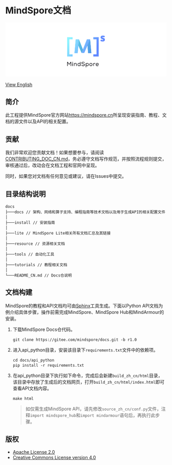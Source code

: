 ﻿# MindSpore文档

![MindSpore Logo](resource/MindSpore-logo.png)

[View English](./README.md)

## 简介

此工程提供MindSpore官方网站<https://mindspore.cn>所呈现安装指南、教程、文档的源文件以及API的相关配置。

## 贡献

我们非常欢迎您贡献文档！如果想要参与，请阅读[CONTRIBUTING_DOC_CN.md](./CONTRIBUTING_DOC_CN.md)，务必遵守文档写作规范，并按照流程规则提交，审核通过后，改动会在文档工程和官网中呈现。

同时，如果您对文档有任何意见或建议，请在Issues中提交。

## 目录结构说明

```
docs
├───docs // 架构、网络和算子支持、编程指南等技术文档以及用于生成API的相关配置文件
│ 
├───install // 安装指南
│ 
├───lite // MindSpore Lite相关所有文档汇总及其链接  
│    
├───resource // 资源相关文档
│      
├───tools // 自动化工具
│    
├───tutorials // 教程相关文档
│      
└───README_CN.md // Docs仓说明
```

## 文档构建

MindSpore的教程和API文档均可由[Sphinx](https://www.sphinx-doc.org/en/master/)工具生成。下面以Python API文档为例介绍具体步骤，操作前需完成MindSpore、MindSpore Hub和MindArmour的安装。

1. 下载MindSpore Docs仓代码。
   ```shell
   git clone https://gitee.com/mindspore/docs.git -b r1.0
   ```
2. 进入api_python目录，安装该目录下`requirements.txt`文件中的依赖项。
   ```shell
   cd docs/api_python
   pip install -r requirements.txt
   ```
3. 在api_python目录下执行如下命令，完成后会新建`build_zh_cn/html`目录，该目录中存放了生成后的文档网页，打开`build_zh_cn/html/index.html`即可查看API文档内容。
   ```
   make html
   ```
   > 如仅需生成MindSpore API，请先修改`source_zh_cn/conf.py`文件，注释`import mindspore_hub`和`import mindarmour`语句后，再执行此步骤。 

## 版权

- [Apache License 2.0](LICENSE)
- [Creative Commons License version 4.0](LICENSE-CC-BY-4.0)
